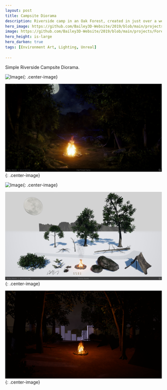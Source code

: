 ```yaml
---
layout: post
title: Campsite Diorama
description: Riverside camp in an Oak Forest, created in just over a week. Focusing on a more natural/non-hard surface environment for this piece.
hero_image: https://github.com/Bailey3D-Website/2019/blob/main/projects/Forest/thumb.gif?raw=true
image: https://github.com/Bailey3D-Website/2019/blob/main/projects/Forest/thumb.gif?raw=true
hero_height: is-large
hero_darken: true
tags: [Environment Art, Lighting, Unreal]

---
```

Simple Riverside Campsite Diorama.

![Image](https://github.com/Bailey3D-Website/2019/blob/main/projects/Forest/thumb.gif?raw=true){: .center-image}

![Image](https://github.com/Bailey3D-Website/2019/blob/main/projects/Forest/bailey-bob-martin-render-main.jpg?raw=true){: .center-image}

![Image](https://github.com/Bailey3D-Website/2019/blob/main/projects/Forest/bailey-bob-martin-ezgif-com-optimize.gif?raw=true){: .center-image}

![Image](https://github.com/Bailey3D-Website/2019/blob/main/projects/Forest/bailey-bob-martin-render-assets.jpg?raw=true){: .center-image}

![Image](https://github.com/Bailey3D-Website/2019/blob/main/projects/Forest/bailey-bob-martin-webp-net-gifmaker.gif?raw=true){: .center-image}
